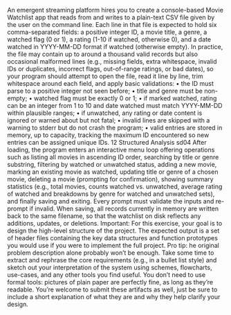 An emergent streaming platform hires you to create a console-based Movie Watchlist app
that reads from and writes to a plain-text CSV file given by the user on the command
line. Each line in that file is expected to hold six comma-separated fields: a positive
integer ID, a movie title, a genre, a watched flag (0 or 1), a rating (1-10 if watched, otherwise 0), and a date watched in YYYY-MM-DD format if watched (otherwise empty).
In practice, the file may contain up to around a thousand valid records but also occasional
malformed lines (e.g., missing fields, extra whitespace, invalid IDs or duplicates, incorrect flags, out-of-range ratings, or bad dates), so your program should attempt to open
the file, read it line by line, trim whitespace around each field, and apply basic validations:
• the ID must parse to a positive integer not seen before;
• title and genre must be non-empty;
• watched flag must be exactly 0 or 1;
• if marked watched, rating can be an integer from 1 to 10 and date watched must
match YYYY-MM-DD within plausible ranges;
• if unwatched, any rating or date content is ignored or warned about but not fatal;
• invalid lines are skipped with a warning to stderr but do not crash the program;
• valid entries are stored in memory, up to capacity, tracking the maximum ID encountered so new entries can be assigned unique IDs.
12
Structured Analysis sd04
After loading, the program enters an interactive menu loop offering operations such as
listing all movies in ascending ID order, searching by title or genre substring, filtering by
watched or unwatched status, adding a new movie, marking an existing movie as watched,
updating title or genre of a chosen movie, deleting a movie (prompting for confirmation),
showing summary statistics (e.g., total movies, counts watched vs. unwatched, average
rating of watched and breakdowns by genre for watched and unwatched sets), and finally
saving and exiting. Every prompt must validate the inputs and re-prompt if invalid.
When saving, all records currently in memory are written back to the same filename, so
that the watchlist on disk reflects any additions, updates, or deletions.
Important:
For this exercise, your goal is to design the high-level structure of the project. The expected output is a set of header files containing the key data structures and function
prototypes you would use if you were to implement the full project.
Pro tip: he original problem description alone probably won’t be enough.
Take some time to extract and rephrase the core requirements (e.g., in a bullet list style)
and sketch out your interpretation of the system using schemes, flowcharts, use-cases,
and any other tools you find useful.
You don’t need to use formal tools: pictures of plain paper are perfectly fine, as
long as they’re readable.
You’re welcome to submit these artifacts as well, just be sure to include a short explanation of what they are and why they help clarify your design.
